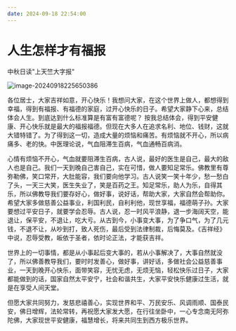```yaml
---
date: 2024-09-18 22:54:00
---
```


# 人生怎样才有福报

中秋日读"上天竺大字报"

![image-20240918225650386](https://takuya-1305710862.cos.ap-shanghai.myqcloud.com/A1ways0nline/picimage-20240918225650386.png)

各位居士，大家吉祥如意，开心快乐！我想问大家，在这个世界上做人，都想得到幸福，得到有福报、有福德的家庭，过开心快乐的日子。希望大家静下心来，总结体会人生。到底达到什么标准算是有富有富德呢？
按我总结体会，得到平安健康、开心快乐就是最大的福报福德。但现在大多人在追求名利、地位、钱财，这就大错特错了。为了得到这一切，造成大量的烦恼和痛苦。有烦恼就不开心，所以病痛多、老的快。中医理论说，气血阻滞生百病，气血通畅百病消。

心情有烦恼不开心，气血就要阻滞生百病，古人说，最好的医生是自己，最大的敌人也是自己。我们一天到晚自己害自己，实在可惜，做人要知足常乐。佛教里有尊弥勒佛，笑口常开，大肚能容，我们要向他学习。古人说笑一笑十年少，愁一愁白了头，一天三大笑，医生失业了，笑是百药之王。知足常乐，助人为乐，自得其乐，所以佛教导我们要存好心，做好事，说好话，帮助大家，大家自然会帮助你。希望大家多做慈善公益事业，利国利民，自利利他，现世享福，福德萌子孙。大家要想过平安日子，就要学会忍辱。古人说，忍一时风平浪静，退一步海阔天空，能退让，保平安，不退让，吃大亏。从古到今，小事变大事，为了争口气，为了几元钱，不退不让，从吵到打，致人死伤，最后受到法律制裁，后悔莫及。《吉祥经》中说，忍辱受教，皈依于圣者，依时论正法，才能获吉祥。

世界上的一切事情，都是从小事起后变大事的，若从小事解决了，大事自然就没了，所以佛善教导我们，要时时发善心，做好事，讲好话，多做社会公益慈善事业，一天到晚开心快乐，面带笑容，无忧无虑，无烦无恼，轻松快乐过日子，大家都能做到的话，国家自然太平安宁，社会和谐共生，大家平安快乐健康过生活，就是在享受人间天堂。

但愿大家共同努力，发慈悲禧善心，实现世界和平、万民安乐、风调雨顺、国泰民安，佛日增辉，法轮常转，再祝愿大家发大愿，在行往坐卧中，一心专念南无阿弥陀佛，大家现世平安健康，福慧增长，将来共同生到西方极乐世界。